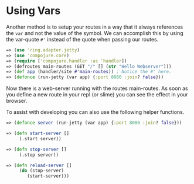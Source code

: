 # Using Vars

Another method is to setup your routes in a way that it always references the `var` and not the value of the symbol. We can accomplish this by using the var-quote `#'` instead of the quote when passing our routes.

```clojure
=> (use 'ring.adapter.jetty)
=> (use 'compojure.core)
=> (require ['compojure.handler :as 'handler])
=> (defroutes main-routes (GET "/" [] (str "Hello Webserver")))
=> (def app (handler/site #'main-routes)) ; Notice the #' here.
=> (defonce (run-jetty (var app) {:port 8080 :join? false}))
```

Now there is a web-server running with the routes main-routes. As soon as you define a new route in your repl (or slime) you can see the effect in your browser.

To assist with developing you can also use the following helper functions.

```clojure
=> (defonce server (run-jetty (var app) {:port 8080 :join? false}))

=> (defn start-server []
     (.start server))

=> (defn stop-server []
     (.stop server))

=> (defn reload-server []
     (do (stop-server)
        (start-server)))
```